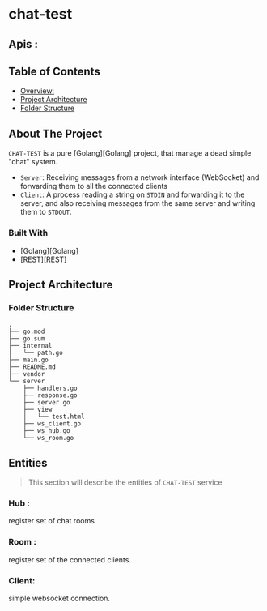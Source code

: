 # chat-test



## Apis :

<!-- TABLE OF CONTENTS -->
## Table of Contents

- [Overview:](#About-The-Project)
- [Project Architecture](#project-architecture)
- [Folder Structure](#folder-structure)



## About The Project
`CHAT-TEST` is a pure [Golang][Golang] project, that manage a dead simple "chat" system. 

* `Server`: Receiving messages from a network interface (WebSocket) and forwarding them to all the connected clients
* `Client`: A process reading a string on `STDIN` and forwarding it to the server, and also receiving messages from the same server and writing them to `STDOUT`.


### Built With

* [Golang][Golang]
* [REST][REST]

<!-- PROJECT ARCHITECTURE -->
## Project Architecture

### Folder Structure

```
.
├── go.mod
├── go.sum
├── internal
│   └── path.go
├── main.go
├── README.md
├── vendor
└── server
    ├── handlers.go
    ├── response.go
    ├── server.go
    ├── view
    │   └── test.html
    ├── ws_client.go
    ├── ws_hub.go
    └── ws_room.go

```

## Entities

> This section will describe the entities of `CHAT-TEST` service

### Hub :
 register  set of chat rooms

 ### Room :
 register  set of the connected clients.

 ### Client:

 simple websocket  connection.